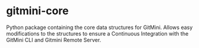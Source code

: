 # gitmini-core
Python package containing the core data structures for GitMini. Allows easy modifications to the structures to ensure a Continuous Integration with the GitMini CLI and Gitmini Remote Server.

